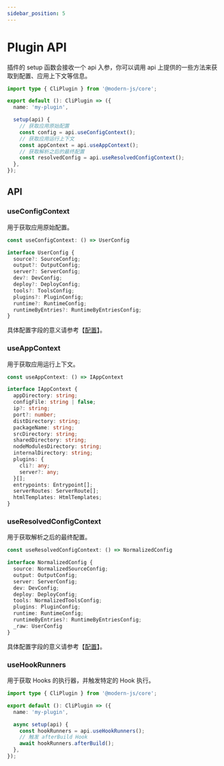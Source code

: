 ```yaml
---
sidebar_position: 5
---
```


# Plugin API

插件的 setup 函数会接收一个 api 入参，你可以调用 api 上提供的一些方法来获取到配置、应用上下文等信息。

```ts
import type { CliPlugin } from '@modern-js/core';

export default (): CliPlugin => ({
  name: 'my-plugin',

  setup(api) {
    // 获取应用原始配置
    const config = api.useConfigContext();
    // 获取应用运行上下文
    const appContext = api.useAppContext();
    // 获取解析之后的最终配置
    const resolvedConfig = api.useResolvedConfigContext();
  },
});
```

## API

### useConfigContext

用于获取应用原始配置。

```ts
const useConfigContext: () => UserConfig

interface UserConfig {
  source?: SourceConfig;
  output?: OutputConfig;
  server?: ServerConfig;
  dev?: DevConfig;
  deploy?: DeployConfig;
  tools?: ToolsConfig;
  plugins?: PluginConfig;
  runtime?: RuntimeConfig;
  runtimeByEntries?: RuntimeByEntriesConfig;
}
```

具体配置字段的意义请参考【[配置](/docs/apis/app/config/source/alias)】。

### useAppContext

用于获取应用运行上下文。

```ts
const useAppContext: () => IAppContext

interface IAppContext {
  appDirectory: string;
  configFile: string | false;
  ip?: string;
  port?: number;
  distDirectory: string;
  packageName: string;
  srcDirectory: string;
  sharedDirectory: string;
  nodeModulesDirectory: string;
  internalDirectory: string;
  plugins: {
    cli?: any;
    server?: any;
  }[];
  entrypoints: Entrypoint[];
  serverRoutes: ServerRoute[];
  htmlTemplates: HtmlTemplates;
}
```

### useResolvedConfigContext

用于获取解析之后的最终配置。

```ts
const useResolvedConfigContext: () => NormalizedConfig

interface NormalizedConfig {
  source: NormalizedSourceConfig;
  output: OutputConfig;
  server: ServerConfig;
  dev: DevConfig;
  deploy: DeployConfig;
  tools: NormalizedToolsConfig;
  plugins: PluginConfig;
  runtime: RuntimeConfig;
  runtimeByEntries?: RuntimeByEntriesConfig;
  _raw: UserConfig
}
```

具体配置字段的意义请参考【[配置](/docs/apis/app/config/source/alias)】。

### useHookRunners

用于获取 Hooks 的执行器，并触发特定的 Hook 执行。

```ts
import type { CliPlugin } from '@modern-js/core';

export default (): CliPlugin => ({
  name: 'my-plugin',

  async setup(api) {
    const hookRunners = api.useHookRunners();
    // 触发 afterBuild Hook
    await hookRunners.afterBuild();
  },
});
```
